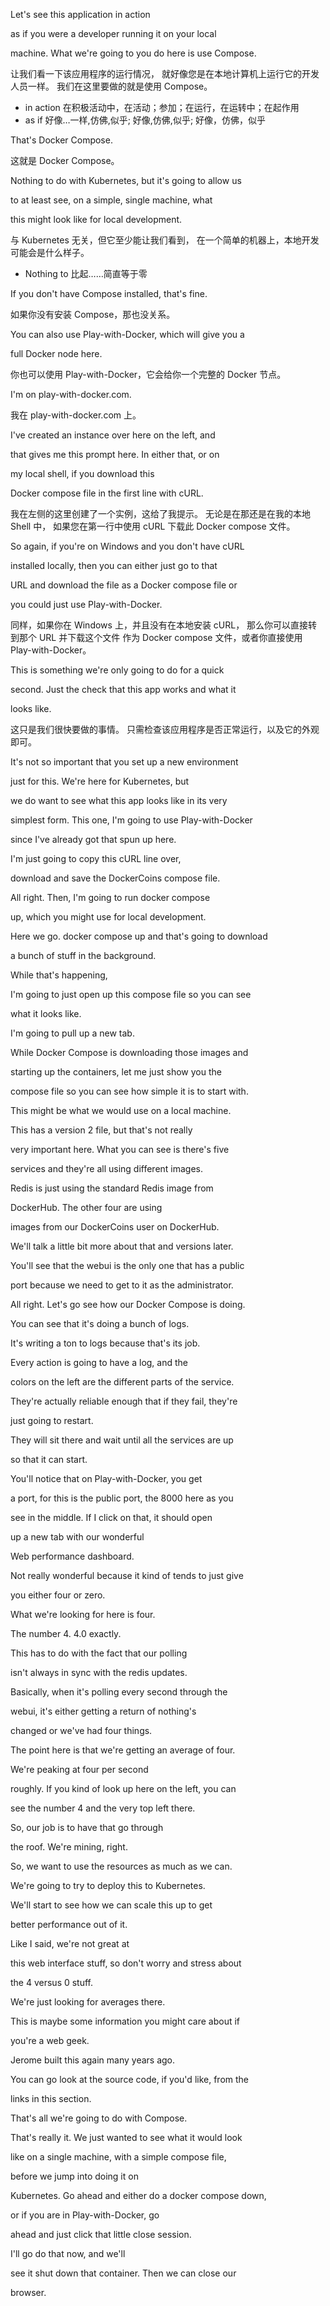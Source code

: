 Let's see this application in action

as if you were a developer running it on your local

machine. What we're going to you do here is use Compose.

让我们看一下该应用程序的运行情况，
就好像您是在本地计算机上运行它的开发人员一样。
我们在这里要做的就是使用 Compose。
* in action 在积极活动中，在活动；参加；在运行，在运转中；在起作用
* as if 好像…一样,仿佛,似乎; 好像,仿佛,似乎; 好像，仿佛，似乎

That's Docker Compose.

这就是 Docker Compose。

Nothing to do with Kubernetes, but it's going to allow us

to at least see, on a simple, single machine, what

this might look like for local development.

与 Kubernetes 无关，但它至少能让我们看到，
在一个简单的机器上，本地开发可能会是什么样子。
* Nothing to 比起……简直等于零

If you don't have Compose installed, that's fine.

如果你没有安装 Compose，那也没关系。

You can also use Play-with-Docker, which will give you a

full Docker node here.

你也可以使用 Play-with-Docker，它会给你一个完整的 Docker 节点。

I'm on play-with-docker.com.

我在 play-with-docker.com 上。

I've created an instance over here on the left, and

that gives me this prompt here. In either that, or on

my local shell, if you download this

Docker compose file in the first line with cURL.

我在左侧的这里创建了一个实例，这给了我提示。
无论是在那还是在我的本地 Shell 中，
如果您在第一行中使用 cURL 下载此 Docker compose 文件。

So again, if you're on Windows and you don't have cURL

installed locally, then you can either just go to that

URL and download the file as a Docker compose file or

you could just use Play-with-Docker.

同样，如果你在 Windows 上，并且没有在本地安装 cURL，
那么你可以直接转到那个 URL 并下载这个文件
作为 Docker compose 文件，或者你直接使用 Play-with-Docker。

This is something we're only going to do for a quick

second. Just the check that this app works and what it

looks like.

这只是我们很快要做的事情。 只需检查该应用程序是否正常运行，以及它的外观即可。

It's not so important that you set up a new environment

just for this. We're here for Kubernetes, but

we do want to see what this app looks like in its very

simplest form. This one, I'm going to use Play-with-Docker

since I've already got that spun up here.

I'm just going to copy this cURL line over,

download and save the DockerCoins compose file.

All right. Then, I'm going to run docker compose

up, which you might use for local development.

Here we go. docker compose up and that's going to download

a bunch of stuff in the background.

While that's happening,

I'm going to just open up this compose file so you can see

what it looks like.

I'm going to pull up a new tab.

While Docker Compose is downloading those images and

starting up the containers, let me just show you the

compose file so you can see how simple it is to start with.

This might be what we would use on a local machine.

This has a version 2 file, but that's not really

very important here. What you can see is there's five

services and they're all using different images.

Redis is just using the standard Redis image from

DockerHub. The other four are using

images from our DockerCoins user on DockerHub.

We'll talk a little bit more about that and versions later.

You'll see that the webui is the only one that has a public

port because we need to get to it as the administrator.

All right. Let's go see how our Docker Compose is doing.

You can see that it's doing a bunch of logs.

It's writing a ton to logs because that's its job.

Every action is going to have a log, and the

colors on the left are the different parts of the service.

They're actually reliable enough that if they fail, they're

just going to restart.

They will sit there and wait until all the services are up

so that it can start.

You'll notice that on Play-with-Docker, you get

a port, for this is the public port, the 8000 here as you

see in the middle. If I click on that, it should open

up a new tab with our wonderful

Web performance dashboard.

Not really wonderful because it kind of tends to just give

you either four or zero.

What we're looking for here is four.

The number 4. 4.0 exactly.

This has to do with the fact that our polling

isn't always in sync with the redis updates.

Basically, when it's polling every second through the

webui, it's either getting a return of nothing's

changed or we've had four things.

The point here is that we're getting an average of four.

We're peaking at four per second

roughly. If you kind of look up here on the left, you can

see the number 4 and the very top left there.

So, our job is to have that go through

the roof. We're mining, right.

So, we want to use the resources as much as we can.

We're going to try to deploy this to Kubernetes.

We'll start to see how we can scale this up to get

better performance out of it.

Like I said, we're not great at

this web interface stuff, so don't worry and stress about

the 4 versus 0 stuff.

We're just looking for averages there.

This is maybe some information you might care about if

you're a web geek.

Jerome built this again many years ago.

You can go look at the source code, if you'd like, from the

links in this section.

That's all we're going to do with Compose.

That's really it. We just wanted to see what it would look

like on a single machine, with a simple compose file,

before we jump into doing it on

Kubernetes. Go ahead and either do a docker compose down,

or if you are in Play-with-Docker, go

ahead and just click that little close session.

I'll go do that now, and we'll

see it shut down that container. Then we can close our

browser.
